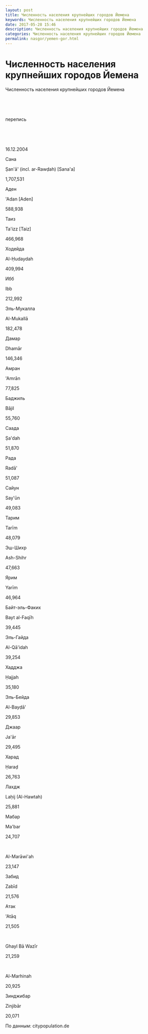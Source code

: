 ```yaml
---
layout: post
title: Численность населения крупнейших городов Йемена 
keywords: Численность населения крупнейших городов Йемена
date: 2017-05-28 15:46
description: Численность населения крупнейших городов Йемена
categories: Численность населения крупнейших городов Йемена
permalink: nasgor/yemen-gor.html
---
```


# Численность населения крупнейших городов Йемена




Численность населения крупнейших городов Йемена








 


 


перепись






 


 


16.12.2004






Сана


Ṣan&#39;ā&#39; (incl. ar-Rawḍah) [Sana&#39;a]


1,707,531






Аден


&#39;Adan [Aden]


588,938






Таиз


Ta&#39;izz [Taiz]


466,968






Ходейда


Al-Ḥudaydah


409,994






Ибб


Ibb


212,992






Эль-Мукалла


Al-Mukallā


182,478






Дамар


Dhamār


146,346






Амран


&#39;Amrān


77,825






Баджиль


Bājil


55,760






Саада


Ṣa&#39;dah


51,870






Рада


Radā&#39;


51,087






Сайун


Say&#39;ūn


49,083






Тарим


Tarīm


48,079






Эш-Шихр


Ash-Shihr


47,663






Ярим


Yarīm


46,964






Байт-эль-Факих


Bayt al-Faqīh


39,445






Эль-Гайда


Al-Qā&#39;idah


39,254






Хадджа


Ḥajjah


35,180






Эль-Бейда


Al-Bayḍā&#39;


29,853






Джаар


Ja&#39;ār


29,495






Харад


Ḥaraḍ


26,763






Лахдж


Laḥij (Al-Hawtah)


25,881






Мабар


Ma&#39;bar


24,707






 


Al-Marāwi&#39;ah


23,147






Забид


Zabīd


21,576






Атак


&#39;Atāq


21,505






 


Ghayl Bā Wazīr


21,259






 


Al-Marhinah


20,925






Зинджибар


Zinjibār


20,071








По данным: citypopulation.de

		
			
			
			

